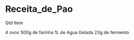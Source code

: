 # Receita_de_Pao

Qtd    Item

4      ovos
500g   de farinha
1L     de Agua Gelada
23g    de fermento
